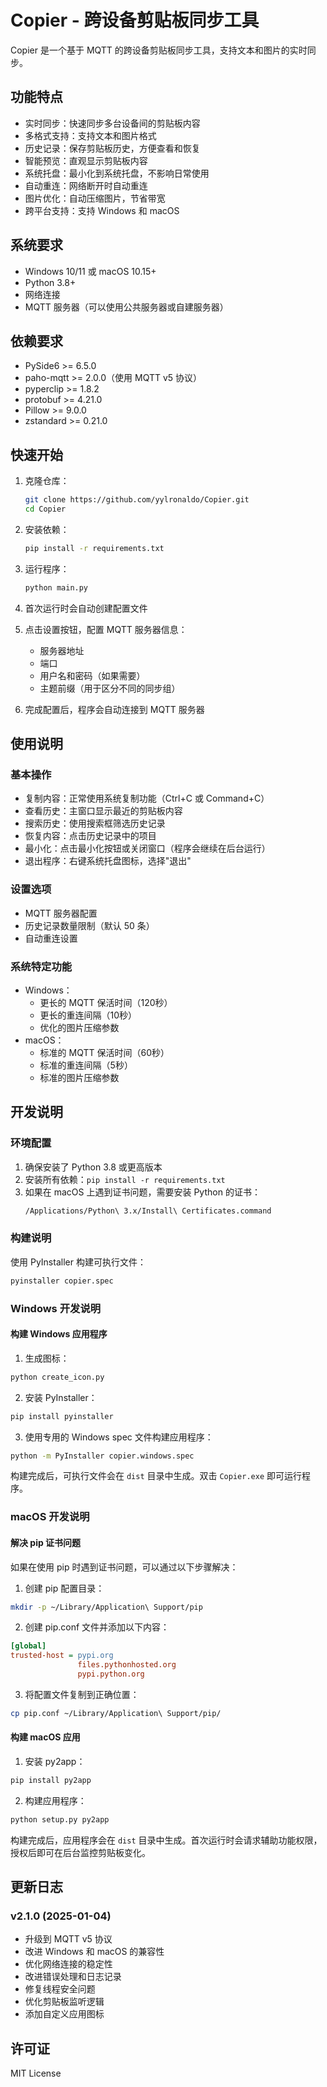 # Copier - 跨设备剪贴板同步工具

Copier 是一个基于 MQTT 的跨设备剪贴板同步工具，支持文本和图片的实时同步。

## 功能特点

- 实时同步：快速同步多台设备间的剪贴板内容
- 多格式支持：支持文本和图片格式
- 历史记录：保存剪贴板历史，方便查看和恢复
- 智能预览：直观显示剪贴板内容
- 系统托盘：最小化到系统托盘，不影响日常使用
- 自动重连：网络断开时自动重连
- 图片优化：自动压缩图片，节省带宽
- 跨平台支持：支持 Windows 和 macOS

## 系统要求

- Windows 10/11 或 macOS 10.15+
- Python 3.8+
- 网络连接
- MQTT 服务器（可以使用公共服务器或自建服务器）

## 依赖要求

- PySide6 >= 6.5.0
- paho-mqtt >= 2.0.0（使用 MQTT v5 协议）
- pyperclip >= 1.8.2
- protobuf >= 4.21.0
- Pillow >= 9.0.0
- zstandard >= 0.21.0

## 快速开始

1. 克隆仓库：
   ```bash
   git clone https://github.com/yylronaldo/Copier.git
   cd Copier
   ```

2. 安装依赖：
   ```bash
   pip install -r requirements.txt
   ```

3. 运行程序：
   ```bash
   python main.py
   ```

4. 首次运行时会自动创建配置文件

5. 点击设置按钮，配置 MQTT 服务器信息：
   - 服务器地址
   - 端口
   - 用户名和密码（如果需要）
   - 主题前缀（用于区分不同的同步组）

6. 完成配置后，程序会自动连接到 MQTT 服务器

## 使用说明

### 基本操作
- 复制内容：正常使用系统复制功能（Ctrl+C 或 Command+C）
- 查看历史：主窗口显示最近的剪贴板内容
- 搜索历史：使用搜索框筛选历史记录
- 恢复内容：点击历史记录中的项目
- 最小化：点击最小化按钮或关闭窗口（程序会继续在后台运行）
- 退出程序：右键系统托盘图标，选择"退出"

### 设置选项
- MQTT 服务器配置
- 历史记录数量限制（默认 50 条）
- 自动重连设置

### 系统特定功能
- Windows：
  - 更长的 MQTT 保活时间（120秒）
  - 更长的重连间隔（10秒）
  - 优化的图片压缩参数
- macOS：
  - 标准的 MQTT 保活时间（60秒）
  - 标准的重连间隔（5秒）
  - 标准的图片压缩参数

## 开发说明

### 环境配置
1. 确保安装了 Python 3.8 或更高版本
2. 安装所有依赖：`pip install -r requirements.txt`
3. 如果在 macOS 上遇到证书问题，需要安装 Python 的证书：
   ```bash
   /Applications/Python\ 3.x/Install\ Certificates.command
   ```

### 构建说明
使用 PyInstaller 构建可执行文件：
```bash
pyinstaller copier.spec
```

### Windows 开发说明

#### 构建 Windows 应用程序

1. 生成图标：
```bash
python create_icon.py
```

2. 安装 PyInstaller：
```bash
pip install pyinstaller
```

3. 使用专用的 Windows spec 文件构建应用程序：
```bash
python -m PyInstaller copier.windows.spec
```

构建完成后，可执行文件会在 `dist` 目录中生成。双击 `Copier.exe` 即可运行程序。

### macOS 开发说明

#### 解决 pip 证书问题

如果在使用 pip 时遇到证书问题，可以通过以下步骤解决：

1. 创建 pip 配置目录：
```bash
mkdir -p ~/Library/Application\ Support/pip
```

2. 创建 pip.conf 文件并添加以下内容：
```ini
[global]
trusted-host = pypi.org
               files.pythonhosted.org
               pypi.python.org
```

3. 将配置文件复制到正确位置：
```bash
cp pip.conf ~/Library/Application\ Support/pip/
```

#### 构建 macOS 应用

1. 安装 py2app：
```bash
pip install py2app
```

2. 构建应用程序：
```bash
python setup.py py2app
```

构建完成后，应用程序会在 `dist` 目录中生成。首次运行时会请求辅助功能权限，授权后即可在后台监控剪贴板变化。

## 更新日志

### v2.1.0 (2025-01-04)
- 升级到 MQTT v5 协议
- 改进 Windows 和 macOS 的兼容性
- 优化网络连接的稳定性
- 改进错误处理和日志记录
- 修复线程安全问题
- 优化剪贴板监听逻辑
- 添加自定义应用图标

## 许可证

MIT License
